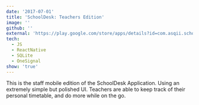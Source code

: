 ```yaml
---
date: '2017-07-01'
title: 'SchoolDesk: Teachers Edition'
image: ''
github: ''
external: 'https://play.google.com/store/apps/details?id=com.asqii.schooldeskTeacher'
tech:
  - JS
  - ReactNative
  - SQLite
  - OneSignal
show: 'true'
---
```


This is the staff mobile edition of the SchoolDesk Application. Using an extremely simple but polished UI. Teachers are able to keep track of their personal timetable, and do more while on the go.
